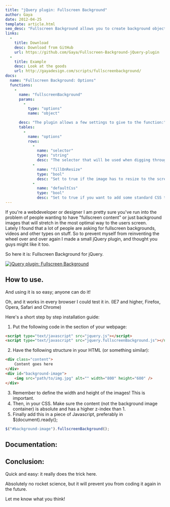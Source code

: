```yaml
---
title: "jQuery plugin: Fullscreen Background"
author: Gaya
date: 2012-04-25
template: article.html
seo_desc: "Fullscreen Background allows you to create background objects easily. Be it images or video: it will scale to the viewport."
links:
  -
    title: Download
    desc: Download from GitHub
    url: https://github.com/Gaya/Fullscreen-Background-jQuery-plugin
  -
    title: Example
    desc: Look at the goods
    url: http://gayadesign.com/scripts/fullscreenbackground/
docs:
  name: "Fullscreen Background: Options"
  functions:
    -
      name: "fullscreenBackground"
      params:
        -
          type: "options"
          name: "object"

      desc: "The plugin allows a few settings to give to the function:"
      tables:
        -
          name: "options"
          rows:
            -
              name: "selector"
              type: "string"
              desc: "The selector that will be used when digging through the element you’re calling the function on. Default: \"img\""
            -
              name: "fillOnResize"
              type: "bool"
              desc: "Set to true if the image has to resize to the screen if the screensize changes. I think most will leave this set to true. Default: true"
            -
              name: "defaultCss"
              type: "bool"
              desc: "Set to true if you want to add some standard CSS to the elements. If you are experiencing problems you can set this to false and do the CSS in your own stylesheet. Default: true"
---
```

If you're a webdeveloper or designer I am pretty sure you've run into the problem of people wanting to have "fullscreen content" or just background images that will stretch in the most optimal way to the users screen.  
 Lately I found that a lot of people are asking for fullscreen backgrounds, videos and other types on stuff. So to prevent myself from reinventing the wheel over and over again I made a small jQuery plugin, and thought you guys might like it too.

So here it is: Fullscreen Background for jQuery.

[![jQuery plugin: Fullscreen Background](/articles/jquery-plugin-fullscreen-background/fullscreengdpost.jpg "jQuery plugin: Fullscreen Background")](http://www.gayadesign.com/diy/jquery-plugin-fullscreen-background/)

<span class="more"></span>

How to use.
-----------

And using it is so easy; anyone can do it!

Oh, and it works in every browser I could test it in. (IE7 and higher, Firefox, Opera, Safari and Chrome)

Here's a short step by step installation guide:

1. Put the following code in the  section of your webpage: 
```html
<script type="text/javascript" src="jquery.js"></script>
<script type="text/javascript" src="jquery.fullscreenBackground.js"></script>
```

2. Have the following structure in your HTML (or something similar): 
```html
<div class="content">
    Content goes here
</div>
<div id="background-image">
    <img src="path/to/img.jpg" alt="" width="800" height="600" />
</div>
```

3. Remember to define the width and height of the images! This is important.
4. Then, in your CSS. Make sure the content (not the background image container) is absolute and has a higher z-index than 1.
5. Finally add this in a piece of Javascript, preferably in <span class="code"><span class="code">$(document).ready();  
</span></span>  
 
```javascript
$("#background-image").fullscreenBackground();
```


Documentation:
--------------



Conclusion:
-----------

Quick and easy: it really does the trick here.

Absolutely no rocket science, but it will prevent you from coding it again in the future.

Let me know what you think!